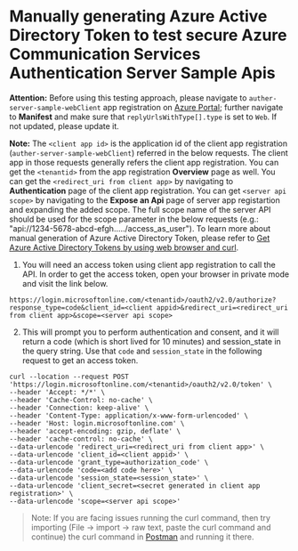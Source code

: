 # Manually generating Azure Active Directory Token to test secure Azure Communication Services Authentication Server Sample Apis

**Attention:** Before using this testing approach, please navigate to `auther-server-sample-webClient` app registration on [Azure Portal](https://portal.azure.com); further navigate to **Manifest** and make sure that `replyUrlsWithType[].type` is set to `Web`. If not updated, please update it.

**Note:** The `<client app id>` is the application id of the client app registration (`auther-server-sample-webClient`) referred in the below requests. 
The client app in those requests generally refers the client app registration. You can get the `<tenantid>` from the app registration **Overview** page as well. 
You can get the `<redirect_uri from client app>` by navigating to **Authentication** page of the client app registration. You can get `<server api scope>` by navigating to the **Expose an Api** page of server app registartion and expanding the added scope.
The full scope name of the server API should be used for the scope parameter in the below requests (e.g.: "api://1234-5678-abcd-efgh...../access_as_user").
To learn more about manual generation of Azure Active Directory Token, please refer to [Get Azure Active Directory Tokens by using web browser and curl](https://docs.microsoft.com/azure/databricks/dev-tools/api/latest/aad/app-aad-token#get-azure-ad-tokens-by-using-a-web-browser-and-curl).

1. You will need an access token using client app registration to call the API. In order to get the access token, open your browser in private mode and visit the link below. 

```
https://login.microsoftonline.com/<tenantid>/oauth2/v2.0/authorize?response_type=code&client_id=<client appid>&redirect_uri=<redirect_uri from client app>&scope=<server api scope>
```

2. This will prompt you to perform authentication and consent, and it will return a code (which is short lived for 10 minutes) and session_state in the query string. Use that `code` and `session_state` in the following request to get an access token.

```shell
curl --location --request POST 'https://login.microsoftonline.com/<tenantid>/oauth2/v2.0/token' \
--header 'Accept: */*' \
--header 'Cache-Control: no-cache' \
--header 'Connection: keep-alive' \
--header 'Content-Type: application/x-www-form-urlencoded' \
--header 'Host: login.microsoftonline.com' \
--header 'accept-encoding: gzip, deflate' \
--header 'cache-control: no-cache' \
--data-urlencode 'redirect_uri=<redirect_uri from client app>' \
--data-urlencode 'client_id=<client appid>' \
--data-urlencode 'grant_type=authorization_code' \
--data-urlencode 'code=<add code here>' \
--data-urlencode 'session_state=<session_state>' \
--data-urlencode 'client_secret=<secret generated in client app registration>' \
--data-urlencode 'scope=<server api scope>'
```

> Note: If you are facing issues running the curl command, then try importing (File -> import -> raw text, paste the curl command and continue) the curl command in [Postman](https://www.postman.com/downloads/) and running it there.
